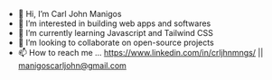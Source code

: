 - 👋 Hi, I’m Carl John Manigos
- 👀 I’m interested in building web apps and softwares
- 🌱 I’m currently learning Javascript and Tailwind CSS
- 💞️ I’m looking to collaborate on open-source projects
- 📫 How to reach me ... 
https://www.linkedin.com/in/crljhnmngs/ ||
manigoscarljohn@gmail.com

<!---
crljhnmngs/crljhnmngs is a ✨ special ✨ repository because its `README.md` (this file) appears on your GitHub profile.
You can click the Preview link to take a look at your changes.
--->
